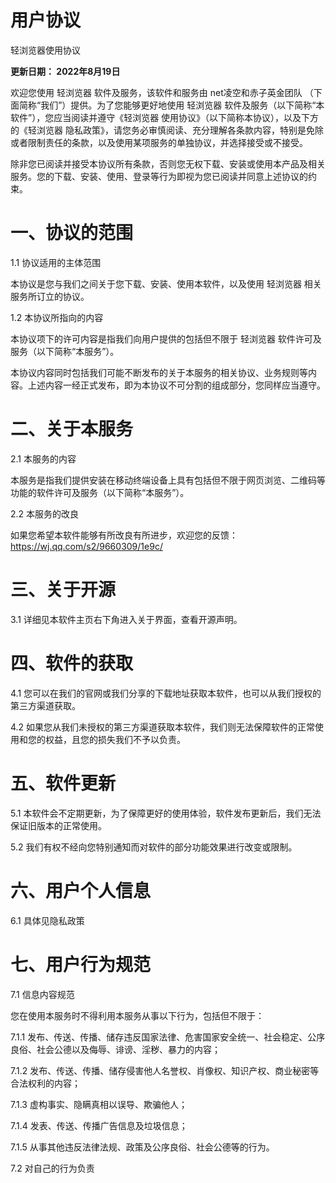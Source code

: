 # 用户协议

轻浏览器使用协议

**更新日期： 2022年8月19日**

欢迎您使用 轻浏览器 软件及服务，该软件和服务由 net凌空和赤子英金团队 （下面简称“我们”）提供。为了您能够更好地使用 轻浏览器 软件及服务（以下简称“本软件”），您应当阅读并遵守《轻浏览器 使用协议》（以下简称本协议），以及下方的《轻浏览器 隐私政策》，请您务必审慎阅读、充分理解各条款内容，特别是免除或者限制责任的条款，以及使用某项服务的单独协议，并选择接受或不接受。

除非您已阅读并接受本协议所有条款，否则您无权下载、安装或使用本产品及相关服务。您的下载、安装、使用、登录等行为即视为您已阅读并同意上述协议的约束。

# 一、协议的范围

1.1 协议适用的主体范围

本协议是您与我们之间关于您下载、安装、使用本软件，以及使用 轻浏览器 相关服务所订立的协议。

1.2 本协议所指向的内容

本协议项下的许可内容是指我们向用户提供的包括但不限于 轻浏览器 软件许可及服务（以下简称“本服务”）。

本协议内容同时包括我们可能不断发布的关于本服务的相关协议、业务规则等内容。上述内容一经正式发布，即为本协议不可分割的组成部分，您同样应当遵守。

# 二、关于本服务

2.1 本服务的内容

本服务是指我们提供安装在移动终端设备上具有包括但不限于网页浏览、二维码等功能的软件许可及服务（以下简称“本服务”）。

2.2 本服务的改良

如果您希望本软件能够有所改良有所进步，欢迎您的反馈：https://wj.qq.com/s2/9660309/1e9c/

# 三、关于开源

3.1 详细见本软件主页右下角进入关于界面，查看开源声明。

# 四、软件的获取

4.1 您可以在我们的官网或我们分享的下载地址获取本软件，也可以从我们授权的第三方渠道获取。

4.2 如果您从我们未授权的第三方渠道获取本软件，我们则无法保障软件的正常使用和您的权益，且您的损失我们不予以负责。

# 五、软件更新

5.1 本软件会不定期更新，为了保障更好的使用体验，软件发布更新后，我们无法保证旧版本的正常使用。

5.2 我们有权不经向您特别通知而对软件的部分功能效果进行改变或限制。

# 六、用户个人信息

6.1 具体见隐私政策

# 七、用户行为规范

7.1 信息内容规范

您在使用本服务时不得利用本服务从事以下行为，包括但不限于：

7.1.1 发布、传送、传播、储存违反国家法律、危害国家安全统一、社会稳定、公序良俗、社会公德以及侮辱、诽谤、淫秽、暴力的内容；

7.1.2 发布、传送、传播、储存侵害他人名誉权、肖像权、知识产权、商业秘密等合法权利的内容；

7.1.3 虚构事实、隐瞒真相以误导、欺骗他人；

7.1.4 发表、传送、传播广告信息及垃圾信息；

7.1.5 从事其他违反法律法规、政策及公序良俗、社会公德等的行为。

7.2 对自己的行为负责
